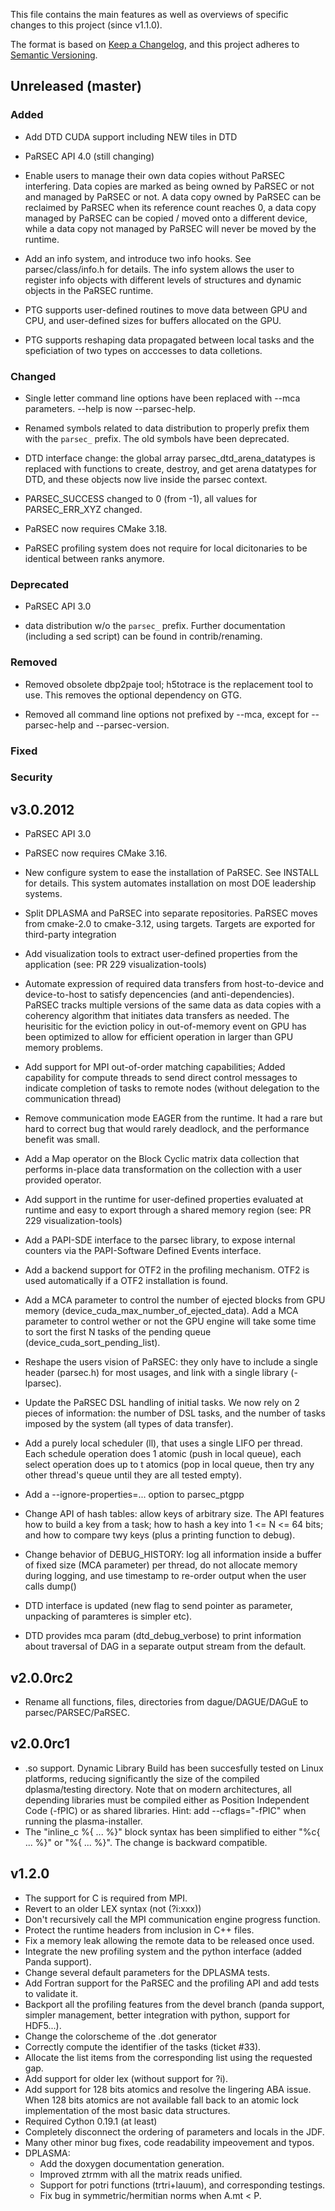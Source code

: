 This file contains the main features as well as overviews of specific
changes to this project (since v1.1.0).

The format is based on [Keep a Changelog](https://keepachangelog.com/en/1.0.0/),
and this project adheres to [Semantic Versioning](https://semver.org/spec/v2.0.0.html).


Unreleased (master)
-------------------


### Added

 - Add DTD CUDA support including NEW tiles in DTD

 - PaRSEC API 4.0 (still changing)

 - Enable users to manage their own data copies without PaRSEC
   interfering. Data copies are marked as being owned by PaRSEC or
   not and managed by PaRSEC or not. A data copy owned by PaRSEC can
   be reclaimed by PaRSEC when its reference count reaches 0, a data
   copy managed by PaRSEC can be copied / moved onto a different
   device, while a data copy not managed by PaRSEC will never be
   moved by the runtime.

 - Add an info system, and introduce two info hooks. See parsec/class/info.h
   for details. The info system allows the user to register info objects
   with different levels of structures and dynamic objects in the PaRSEC
   runtime.

 - PTG supports user-defined routines to move data between GPU and
   CPU, and user-defined sizes for buffers allocated on the GPU.

 - PTG supports reshaping data propagated between local tasks and
   the speficiation of two types on acccesses to data colletions.

### Changed
 
 - Single letter command line options have been replaced with --mca parameters.
   --help is now --parsec-help.

 - Renamed symbols related to data distribution to properly prefix them with
   the `parsec_` prefix. The old symbols have been deprecated.
 
 - DTD interface change: the global array parsec_dtd_arena_datatypes
   is replaced with functions to create, destroy, and get arena
   datatypes for DTD, and these objects now live inside the
   parsec context.
 
 - PARSEC_SUCCESS changed to 0 (from -1), all values for PARSEC_ERR_XYZ changed.

 - PaRSEC now requires CMake 3.18.

 - PaRSEC profiling system does not require for local dicitonaries to
   be identical between ranks anymore.

### Deprecated
 
 - PaRSEC API 3.0

 - data distribution w/o the `parsec_` prefix. Further documentation (including a
   sed script) can be found in contrib/renaming.

### Removed

 - Removed obsolete dbp2paje tool; h5totrace is the replacement tool
   to use. This removes the optional dependency on GTG.

 - Removed all command line options not prefixed by --mca, except for --parsec-help
   and --parsec-version.

### Fixed

### Security


v3.0.2012
---------

 - PaRSEC API 3.0

 - PaRSEC now requires CMake 3.16.

 - New configure system to ease the installation of PaRSEC. See
   INSTALL for details. This system automates installation on most DOE
   leadership systems.

 - Split DPLASMA and PaRSEC into separate repositories. PaRSEC moves from
   cmake-2.0 to cmake-3.12, using targets. Targets are exported for
   third-party integration

 - Add visualization tools to extract user-defined properties from the
   application (see: PR 229 visualization-tools)

 - Automate expression of required data transfers from host-to-device and
   device-to-host to satisfy depencencies (and anti-dependencies). PaRSEC tracks
   multiple versions of the same data as data copies with a coherency algorithm
   that initiates data transfers as needed. The heurisitic for the eviction policy
   in out-of-memory event on GPU has been optimized to allow for efficient
   operation in larger than GPU memory problems.

 - Add support for MPI out-of-order matching capabilities; Added capability
   for compute threads to send direct control messages to indicate completion
   of tasks to remote nodes (without delegation to the communication thread)

 - Remove communication mode EAGER from the runtime. It had a rare
   but hard to correct bug that would rarely deadlock, and the performance
   benefit was small.

 - Add a Map operator on the Block Cyclic matrix data collection that
   performs in-place data transformation on the collection with a user provided
   operator.

 - Add support in the runtime for user-defined properties evaluated at
   runtime and easy to export through a shared memory region (see: PR
   229 visualization-tools)

 - Add a PAPI-SDE interface to the parsec library, to expose internal
   counters via the PAPI-Software Defined Events interface.

 - Add a backend support for OTF2 in the profiling mechanism. OTF2 is
   used automatically if a OTF2 installation is found.

 - Add a MCA parameter to control the number of ejected blocks from GPU
   memory (device_cuda_max_number_of_ejected_data). Add a MCA parameter
   to control wether or not the GPU engine will take some time to sort
   the first N tasks of the pending queue (device_cuda_sort_pending_list).

 - Reshape the users vision of PaRSEC: they only have to include a single
   header (parsec.h) for most usages, and link with a single library
   (-lparsec).

 - Update the PaRSEC DSL handling of initial tasks. We now rely on 2
   pieces of information: the number of DSL tasks, and the number of
   tasks imposed by the system (all types of data transfer).

 - Add a purely local scheduler (ll), that uses a single LIFO per
   thread. Each schedule operation does 1 atomic (push in local queue),
   each select operation does up to t atomics (pop in local queue, then
   try any other thread's queue until they are all tested empty).

 - Add a --ignore-properties=... option to parsec_ptgpp

 - Change API of hash tables: allow keys of arbitrary size. The API
   features how to build a key from a task; how to hash a key into
   1 <= N <= 64 bits; and how to compare twy keys (plus a printing
   function to debug).

 - Change behavior of DEBUG_HISTORY: log all information inside
   a buffer of fixed size (MCA parameter) per thread, do not allocate
   memory during logging, and use timestamp to re-order output
   when the user calls dump()

 - DTD interface is updated (new flag to send pointer as parameter,
   unpacking of paramteres is simpler etc).

 - DTD provides mca param (dtd_debug_verbose) to print information
   about traversal of DAG in a separate output stream from the default.


v2.0.0rc2
---------

 - Rename all functions, files, directories from dague/DAGUE/DAGuE to
   parsec/PARSEC/PaRSEC.


v2.0.0rc1
---------

 - .so support. Dynamic Library Build has been succesfully tested on
   Linux platforms, reducing significantly the size of the compiled
   dplasma/testing directory. Note that on modern architectures,
   all depending libraries must be compiled either as Position Independent
   Code (-fPIC) or as shared libraries. Hint: add --cflags="-fPIC" when
   running the plasma-installer.
 - The "inline_c %{ ... %}" block syntax has been simplified to either
   "%c{ ... %}" or "%{ ... %}". The change is backward compatible.


v1.2.0
------

 - The support for C is required from MPI.
 - Revert to an older LEX syntax (not (?i:xxx))
 - Don't recursively call the MPI communication engine progress function.
 - Protect the runtime headers from inclusion in C++ files.
 - Fix a memory leak allowing the remote data to be released once used.
 - Integrate the new profiling system and the python interface (added
   Panda support).
 - Change several default parameters for the DPLASMA tests.
 - Add Fortran support for the PaRSEC and the profiling API and add tests
   to validate it.
 - Backport all the profiling features from the devel branch (panda support,
   simpler management, better integration with python, support for HDF5...).
 - Change the colorscheme of the .dot generator
 - Correctly compute the identifier of the tasks (ticket #33).
 - Allocate the list items from the corresponding list using the requested
   gap.
 - Add support for older lex (without support for ?i).
 - Add support for 128 bits atomics and resolve the lingering ABA issue.
   When 128 bits atomics are not available fall back to an atomic lock
   implementation of the most basic data structures.
 - Required Cython 0.19.1 (at least)
 - Completely disconnect the ordering of parameters and locals in the JDF.
 - Many other minor bug fixes, code readability impeovement and typos.
 - DPLASMA:
   - Add the doxygen documentation generation.
   - Improved ztrmm with all the matrix reads unified.
   - Support for potri functions (trtri+lauum), and corresponding testings.
   - Fix bug in symmetric/hermitian norms when A.mt < P.
